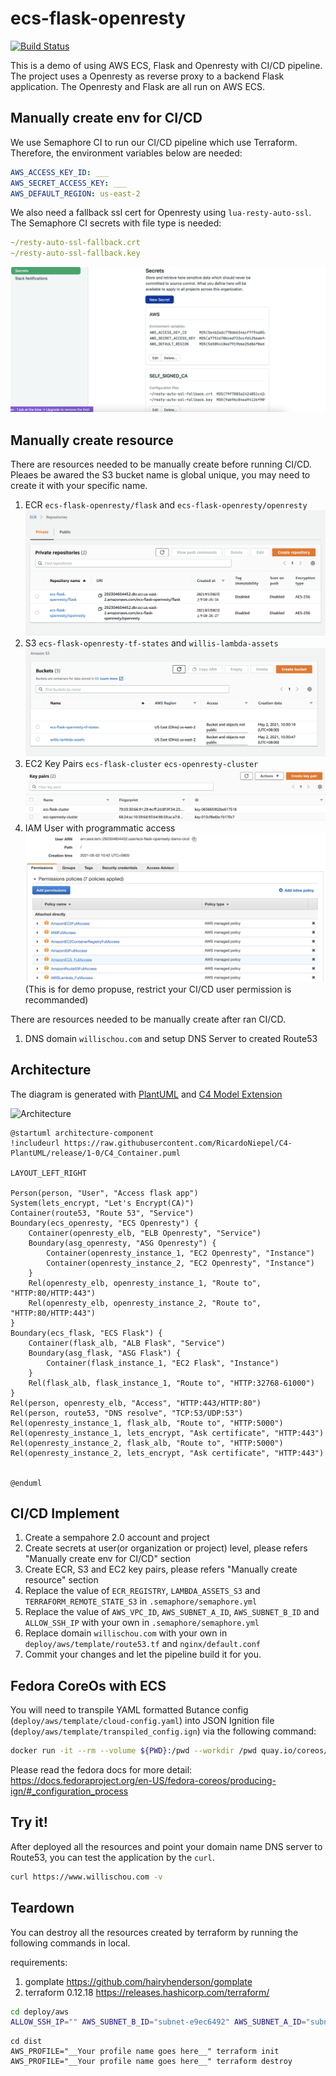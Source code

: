 # ecs-flask-openresty

[![Build Status](https://willis.semaphoreci.com/badges/ecs-flask-openresty/branches/master.svg?style=shields)](https://willis.semaphoreci.com/projects/ecs-flask-openresty)

This is a demo of using AWS ECS, Flask and Openresty with CI/CD pipeline. The project uses a Openresty as reverse proxy to a backend Flask application. The Openresty and Flask are all run on AWS ECS.

## Manually create env for CI/CD

We use Semaphore CI to run our CI/CD pipeline which use Terraform. Therefore, the environment variables below are needed:

```yaml
AWS_ACCESS_KEY_ID: ___
AWS_SECRET_ACCESS_KEY: ___
AWS_DEFAULT_REGION: us-east-2
```

We also need a fallback ssl cert for Openresty using `lua-resty-auto-ssl`. The Semaphore CI secrets with file type is needed:

```yaml
~/resty-auto-ssl-fallback.crt
~/resty-auto-ssl-fallback.key
```

![env for cicd](assets/img/manually-create-env-for-cicd.png?raw=true)

## Manually create resource

There are resources needed to be manually create before running CI/CD.  
Pleaes be awared the S3 bucket name is global unique, you may need to create it with your specific name.

1. ECR `ecs-flask-openresty/flask` and `ecs-flask-openresty/openresty`
![ecr](assets/img/ecr.png?raw=true)
2. S3 `ecs-flask-openresty-tf-states` and `willis-lambda-assets`
![s3](assets/img/s3.png?raw=true)
3. EC2 Key Pairs `ecs-flask-cluster` `ecs-openresty-cluster`
![key paris](assets/img/key-paris.png?raw=true)
4. IAM User with programmatic access
![iam](assets/img/iam.png?raw=true)
(This is for demo propuse, restrict your CI/CD user permission is recommanded)

There are resources needed to be manually create after ran CI/CD.
1. DNS domain `willischou.com` and setup DNS Server to created Route53

## Architecture

The diagram is generated with [PlantUML](https://plantuml.com/) and [C4 Model Extension](https://github.com/RicardoNiepel/C4-PlantUML)

![Architecture](https://www.plantuml.com/plantuml/img/fLHBRvj04BxpAxQ-54krmM2daKyXZlEGQ68PVEW9RTQJ67MzeDqbbHNbltTuc60RcbJbmFBu7iDyErmeJQNEjfnGoJQn1gOp2GEMRDD4WD36brWmdgqXavnij4xLrB8a_JryZlKcUymKI9O8ZSWXSgnbpAXS9_SnfC2jsNYmu5JerG_Vai21Ah160nkVHpCaqLY07APeRXY-z_DX5KR-_3gCbdStjw5XB42gH9XfiNmZlHLwzN3r60Ebo1EdwXUXQThh6y5EQTYQ7BIAG32vIpK2VT1V5PcNz-RCwoEozZLbaccOk8XRvbTaukRY0SYNc04YBvDChAdScS1KbAGW92YzGyXy5f27_NslJruDWiUxS8sDW3_cUF-oWJ_mo8cr3rNF1pvUSDFYq-KL2qnIC8X6HOdEeULTzRRo_534-OJ8Mt5U0Z_-uewYoZRh99Uw3SF5zDosYdKyTYl9puav7ukz7SPNx9KgkklykYMs0XFH8Z8F8ojnVuzhhvj7TQZRfdqIKMtHsTb6KIqQ9qrmdUzdvuEpaMtRHHDoYVty76_BSengAlRDgXg9r2RnVL2kxWE24Wb_WPmNpXRJYMkjhlAb8hLdt-pjIT6Jijfkzj5OUpZs3AIEd_1dew7v1TqopdyLuVnZ4OPn0MADFxO_ "Architecture")

```plantuml
@startuml architecture-component
!includeurl https://raw.githubusercontent.com/RicardoNiepel/C4-PlantUML/release/1-0/C4_Container.puml

LAYOUT_LEFT_RIGHT

Person(person, "User", "Access flask app")
System(lets_encrypt, "Let's Encrypt(CA)")
Container(route53, "Route 53", "Service")
Boundary(ecs_openresty, "ECS Openresty") {
    Container(openresty_elb, "ELB Openresty", "Service")
    Boundary(asg_openresty, "ASG Openresty") {
        Container(openresty_instance_1, "EC2 Openresty", "Instance")
        Container(openresty_instance_2, "EC2 Openresty", "Instance")
    }
    Rel(openresty_elb, openresty_instance_1, "Route to", "HTTP:80/HTTP:443")
    Rel(openresty_elb, openresty_instance_2, "Route to", "HTTP:80/HTTP:443")
}
Boundary(ecs_flask, "ECS Flask") {
    Container(flask_alb, "ALB Flask", "Service")
    Boundary(asg_flask, "ASG Flask") {
        Container(flask_instance_1, "EC2 Flask", "Instance")
    }
    Rel(flask_alb, flask_instance_1, "Route to", "HTTP:32768-61000")
}
Rel(person, openresty_elb, "Access", "HTTP:443/HTTP:80")
Rel(person, route53, "DNS resolve", "TCP:53/UDP:53")
Rel(openresty_instance_1, flask_alb, "Route to", "HTTP:5000")
Rel(openresty_instance_1, lets_encrypt, "Ask certificate", "HTTP:443")
Rel(openresty_instance_2, flask_alb, "Route to", "HTTP:5000")
Rel(openresty_instance_2, lets_encrypt, "Ask certificate", "HTTP:443")


@enduml
```

## CI/CD Implement

1. Create a sempahore 2.0 account and project
2. Create secrets at user(or organization or project) level, please refers "Manually create env for CI/CD" section
3. Create ECR, S3 and EC2 key pairs, please refers "Manually create resource" section
4. Replace the value of `ECR_REGISTRY`, `LAMBDA_ASSETS_S3` and `TERRAFORM_REMOTE_STATE_S3` in `.semaphore/semaphore.yml`
5. Replace the value of `AWS_VPC_ID`, `AWS_SUBNET_A_ID`, `AWS_SUBNET_B_ID` and `ALLOW_SSH_IP` with your own in `.semaphore/semaphore.yml`
6. Replace domain `willischou.com` with your own in `deploy/aws/template/route53.tf` and `nginx/default.conf`
7. Commit your changes and let the pipeline build it for you.

## Fedora CoreOs with ECS

You will need to transpile YAML formatted Butance config (`deploy/aws/template/cloud-config.yaml`) into JSON Ignition file (`deploy/aws/template/transpiled_config.ign`) via the following command:

```bash
docker run -it --rm --volume ${PWD}:/pwd --workdir /pwd quay.io/coreos/butane:release --pretty --strict deploy/aws/template/cloud-config.yaml > deploy/aws/template/transpiled_config.ign
```

Please read the fedora docs for more detail:  
https://docs.fedoraproject.org/en-US/fedora-coreos/producing-ign/#_configuration_process

## Try it!

After deployed all the resources and point your domain name DNS server to Route53, you can test the application by the `curl`.

```bash
curl https://www.willischou.com -v
```

## Teardown

You can destroy all the resources created by terraform by running the following commands in local.  

requirements:
1. gomplate https://github.com/hairyhenderson/gomplate
2. terraform 0.12.18 https://releases.hashicorp.com/terraform/

```bash
cd deploy/aws
ALLOW_SSH_IP="" AWS_SUBNET_B_ID="subnet-e9ec6492" AWS_SUBNET_A_ID="subnet-5664293f" AWS_VPC_ID="vpc-2a324d43" ECR_REGISTRY="" TERRAFORM_REMOTE_STATE_S3="ecs-flask-openresty-tf-states" AWS_DEFAULT_REGION="us-east-2" SLACK_INCOMING_WEBHOOK="" DEPLOY_ENV="dev" VERSION="" gomplate --input-dir=template --output-dir=dist -V
```

```
cd dist
AWS_PROFILE="__Your profile name goes here__" terraform init
AWS_PROFILE="__Your profile name goes here__" terraform destroy
```